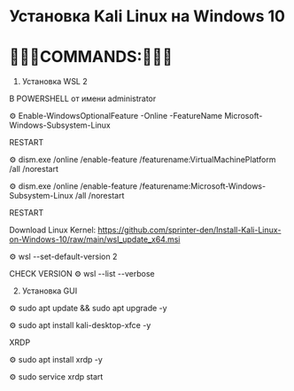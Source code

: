 # Установка Kali Linux на Windows 10

#  🔦🔦🔦COMMANDS:🔦🔦🔦

1. Установка WSL 2

В POWERSHELL от имени  administrator

⚙️ Enable-WindowsOptionalFeature -Online -FeatureName Microsoft-Windows-Subsystem-Linux

RESTART

⚙️ dism.exe /online /enable-feature /featurename:VirtualMachinePlatform /all /norestart

⚙️ dism.exe /online /enable-feature /featurename:Microsoft-Windows-Subsystem-Linux /all /norestart

RESTART

Download Linux Kernel: https://github.com/sprinter-den/Install-Kali-Linux-on-Windows-10/raw/main/wsl_update_x64.msi

⚙️ wsl --set-default-version 2

CHECK VERSION 
⚙️ wsl --list --verbose

2. Установка GUI

⚙️ sudo apt update && sudo apt upgrade -y

⚙️ sudo apt install kali-desktop-xfce -y

XRDP

⚙️ sudo apt install xrdp -y

⚙️ sudo service xrdp start
